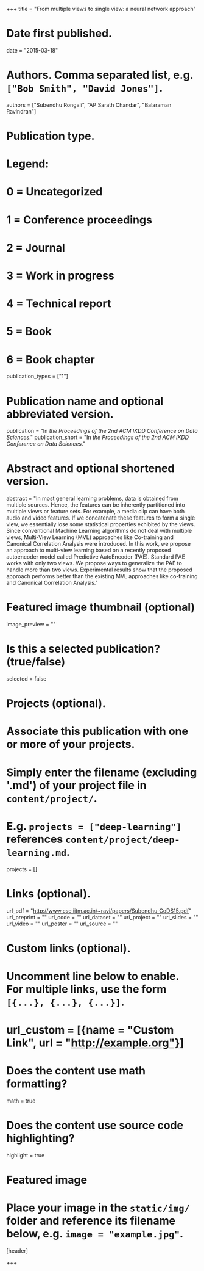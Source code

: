 +++
title = "From multiple views to single view: a neural network approach"

# Date first published.
date = "2015-03-18"

# Authors. Comma separated list, e.g. `["Bob Smith", "David Jones"]`.
authors = ["Subendhu Rongali", "AP Sarath Chandar", "Balaraman Ravindran"]

# Publication type.
# Legend:
# 0 = Uncategorized
# 1 = Conference proceedings
# 2 = Journal
# 3 = Work in progress
# 4 = Technical report
# 5 = Book
# 6 = Book chapter
publication_types = ["1"]

# Publication name and optional abbreviated version.
publication = "In *the Proceedings of the 2nd ACM IKDD Conference on Data Sciences*."
publication_short = "In *the Proceedings of the 2nd ACM IKDD Conference on Data Sciences*."

# Abstract and optional shortened version.
abstract = "In most general learning problems, data is obtained from multiple sources. Hence, the features can be inherently partitioned into multiple views or feature sets. For example, a media clip can have both audio and video features. If we concatenate these features to form a single view, we essentially lose some statistical properties exhibited by the views. Since conventional Machine Learning algorithms do not deal with multiple views, Multi-View Learning (MVL) approaches like Co-training and Canonical Correlation Analysis were introduced. In this work, we propose an approach to multi-view learning based on a recently proposed autoencoder model called Predictive AutoEncoder (PAE). Standard PAE works with only two views. We propose ways to generalize the PAE to handle more than two views. Experimental results show that the proposed approach performs better than the existing MVL approaches like co-training and Canonical Correlation Analysis."

# Featured image thumbnail (optional)
image_preview = ""

# Is this a selected publication? (true/false)
selected = false

# Projects (optional).
#   Associate this publication with one or more of your projects.
#   Simply enter the filename (excluding '.md') of your project file in `content/project/`.
#   E.g. `projects = ["deep-learning"]` references `content/project/deep-learning.md`.
projects = []

# Links (optional).
url_pdf = "http://www.cse.iitm.ac.in/~ravi/papers/Subendhu_CoDS15.pdf"
url_preprint = ""
url_code = ""
url_dataset = ""
url_project = ""
url_slides = ""
url_video = ""
url_poster = ""
url_source = ""

# Custom links (optional).
#   Uncomment line below to enable. For multiple links, use the form `[{...}, {...}, {...}]`.
# url_custom = [{name = "Custom Link", url = "http://example.org"}]

# Does the content use math formatting?
math = true

# Does the content use source code highlighting?
highlight = true

# Featured image
# Place your image in the `static/img/` folder and reference its filename below, e.g. `image = "example.jpg"`.
[header]

+++

